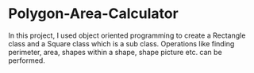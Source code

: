 # Polygon-Area-Calculator
In this project, I used object oriented programming to create a Rectangle class and a Square class which is a sub class. Operations like finding perimeter, area, shapes within a shape, shape picture etc. can be performed.
